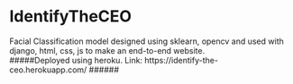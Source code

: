 <h1>IdentifyTheCEO</h1> 
Facial Classification model designed using sklearn, opencv and used with django, html, css, js to make an end-to-end website.<br>
#####Deployed using heroku. Link: https://identify-the-ceo.herokuapp.com/ ######
